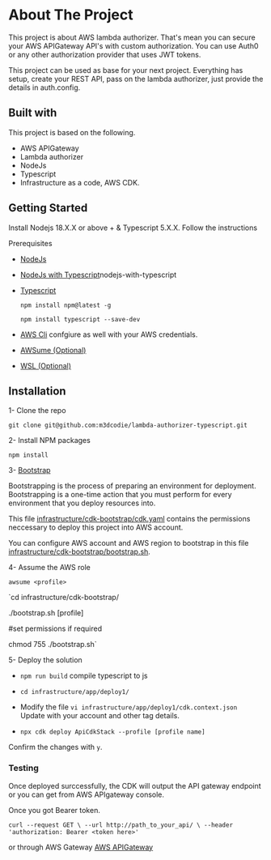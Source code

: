 # About The Project

This project is about AWS lambda authorizer. That's mean you can secure your AWS APIGateway API's with custom authorization. You can use Auth0 or any other authorization provider that uses JWT tokens.

This project can be used as base for your next project. Everything has setup, create your REST API, pass on the lambda authorizer, just provide the details in auth.config.

## Built with

This project is based on the following.

- AWS APIGateway
- Lambda authorizer
- NodeJs
- Typescript
- Infrastructure as a code, AWS CDK.

## Getting Started

Install Nodejs 18.X.X or above + & Typescript 5.X.X.
Follow the instructions

Prerequisites

- [NodeJs](https://nodejs.org/en/download)
- [NodeJs with Typescript](https://nodejs.org/en/learn/getting-started/)nodejs-with-typescript
- [Typescript](https://www.typescriptlang.org/download)

  `npm install npm@latest -g`

  `npm install typescript --save-dev`

- [AWS Cli](https://docs.aws.amazon.com/cli/latest/userguide/getting-started-install.html) confgiure as well with your AWS credentials.
- [AWSume (Optional)](https://awsu.me/general/quickstart.html)
- [WSL (Optional)](https://learn.microsoft.com/en-us/windows/wsl/install)

## Installation

1- Clone the repo

`git clone git@github.com:m3dcodie/lambda-authorizer-typescript.git`

2- Install NPM packages

`npm install`

3- [Bootstrap](https://docs.aws.amazon.com/cdk/v2/guide/bootstrapping.html)

Bootstrapping is the process of preparing an environment for deployment. Bootstrapping is a one-time action that you must perform for every environment that you deploy resources into.

This file [infrastructure/cdk-bootstrap/cdk.yaml](./infrastructure/cdk-bootstrap/cdk.yaml) contains the permissions neccessary to deploy this project into AWS account.

You can configure AWS account and AWS region to bootstrap in this file [infrastructure/cdk-bootstrap/bootstrap.sh](infrastructure/cdk-bootstrap/bootstrap.sh).

4- Assume the AWS role

`awsume <profile>`

`cd infrastructure/cdk-bootstrap/

./bootstrap.sh [profile]

#set permissions if required

chmod 755 ./bootstrap.sh`

5- Deploy the solution

- `npm run build` compile typescript to js

- `cd infrastructure/app/deploy1/`

- Modify the file
  `vi infrastructure/app/deploy1/cdk.context.json`
  Update with your account and other tag details.

- `npx cdk deploy ApiCdkStack --profile [profile name]`

Confirm the changes with `y`.

### Testing

Once deployed surccessfully, the CDK will output the API gateway endpoint or you can get from AWS APIgateway console.

Once you got Bearer token.

`curl --request GET \
  --url http://path_to_your_api/ \
  --header 'authorization: Bearer <token here>'`

or through AWS Gateway
[AWS APIGateway](/assets/images/APIGateway-test.png)
